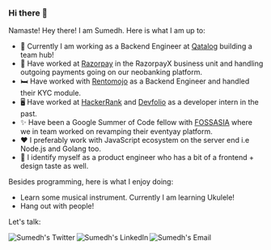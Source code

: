 ### Hi there 👋

Namaste! Hey there! I am Sumedh. Here is what I am up to:

- 🏦 Currently I am working as a Backend Engineer at [Qatalog](https://qatalog.com) building a team hub!
- 🏦  Have worked at [Razorpay](https://razorpay.com) in the RazorpayX business unit and handling outgoing payments going on our neobanking platform.
- 🛏️  Have worked with [Rentomojo](https://rentomojo.com) as a Backend Engineer and handled their KYC module.
- 🖥️  Have worked at [HackerRank](https://hackerrank.com) and [Devfolio](https://devfolio.co) as a developer intern in the past.
- ✨  Have been a Google Summer of Code fellow with [FOSSASIA](https://fossasia.org) where we in team worked on revamping their eventyay platform.
- ❤️  I preferably work with JavaScript ecosystem on the server end i.e Node.js and Golang too.
- 💬  I identify myself as a product engineer who has a bit of a frontend + design taste as well.

Besides programming, here is what I enjoy doing:

- Learn some musical instrument. Currently I am learning Ukulele!
- Hang out with people!

Let's talk:

<a href="https://twitter.com/lunatic_monk">
  <img align="left" alt="Sumedh's Twitter" src="https://img.icons8.com/bubbles/50/000000/twitter-squared.png"/>
</a>

<a href="https://www.linkedin.com/in/sumedh-nimkarde/">
  <img align="left" alt="Sumedh's LinkedIn" src="https://img.icons8.com/bubbles/50/000000/linkedin.png"/>
</a>

<a href="mailto:sumedh.nimkarde97@gmail.com">
  <img align="left" alt="Sumedh's Email" src="https://img.icons8.com/bubbles/50/000000/gmail.png"/>
</a>


<!--
**lunaticmonk/lunaticmonk** is a ✨ _special_ ✨ repository because its `README.md` (this file) appears on your GitHub profile.

Here are some ideas to get you started:

- 🔭 I’m currently working on ...
- 🌱 I’m currently learning ...
- 👯 I’m looking to collaborate on ...
- 🤔 I’m looking for help with ...
- 💬 Ask me about ...
- 📫 How to reach me: ...
- 😄 Pronouns: ...
- ⚡ Fun fact: ...
-->


<!-- GitHub stats -->
<!-- [![Lunaticmonk's GitHub stats](https://github-readme-stats.vercel.app/api?username=lunaticmonk)](https://github.com/anuraghazra/github-readme-stats) -->
<!-- ![](https://komarev.com/ghpvc/?username=lunaticmonk) -->
